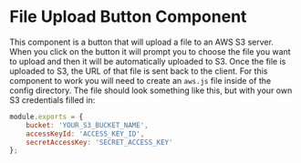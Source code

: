 # File Upload Button Component

This component is a button that will upload a file to an AWS S3 server. When you click on the button it will prompt you to choose the file you want to upload and then it will be automatically uploaded to S3. Once the file is uploaded to S3, the URL of that file is sent back to the client. For this component to work you will need to create an `aws.js` file inside of the config directory. The file should look something like this, but with your own S3 credentials filled in:

```js
module.exports = {
	bucket: 'YOUR_S3_BUCKET_NAME',
	accessKeyId: 'ACCESS_KEY_ID',
	secretAccessKey: 'SECRET_ACCESS_KEY'
};
```